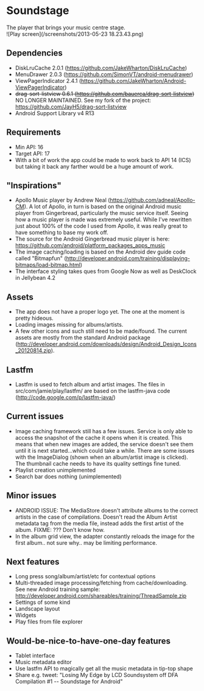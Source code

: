 Soundstage
==========

The player that brings your music centre stage.  
![Play screen](/screenshots/2013-05-23 18.23.43.png)


Dependencies
------------
* DiskLruCache 2.0.1 (https://github.com/JakeWharton/DiskLruCache)
* MenuDrawer 2.0.3 (https://github.com/SimonVT/android-menudrawer)
* ViewPagerIndicator 2.4.1 (https://github.com/JakeWharton/Android-ViewPagerIndicator)
* ~~drag-sort-listview 0.6.1 (https://github.com/bauerca/drag-sort-listview)~~ NO LONGER MAINTAINED. See my fork of the project: https://github.com/JayH5/drag-sort-listview
* Android Support Library v4 R13

Requirements
------------
* Min API: 16
* Target API: 17
* With a bit of work the app could be made to work back to API 14 (ICS) but taking it back any farther would be a huge amount of work.

"Inspirations"
--------------
* Apollo Music player by Andrew Neal (https://github.com/adneal/Apollo-CM). A lot of Apollo, in turn is based on the original Android music player from Gingerbread, particularly the music service itself. Seeing how a music player is made was extremely useful. While I've rewritten just about 100% of the code I used from Apollo, it was really great to have something to base my work off.
* The source for the Android Gingerbread music player is here: https://github.com/android/platform_packages_apps_music
* The image caching/loading is based on the Android dev guide code called "Bitmapfun" (http://developer.android.com/training/displaying-bitmaps/load-bitmap.html)
* The interface styling takes ques from Google Now as well as DeskClock in Jellybean 4.2

Assets
------
* The app does not have a proper logo yet. The one at the moment is pretty hideous.
* Loading images missing for albums/artists.
* A few other icons and such still need to be made/found. The current assets are mostly from the standard Android package (http://developer.android.com/downloads/design/Android_Design_Icons_20120814.zip).

Lastfm
------
* Lastfm is used to fetch album and artist images. The files in src/com/jamie/play/lastfm/ are based on the lastfm-java code (http://code.google.com/p/lastfm-java/)

Current issues
--------------
* Image caching framework still has a few issues. Service is only able to access the snapshot of the cache it opens when it is created. This means that when new images are added, the service doesn't see them until it is next started...which could take a while. There are some issues with the ImageDialog (shown when an album/artist image is clicked). The thumbnail cache needs to have its quality settings fine tuned.
* Playlist creation unimplemented
* Search bar does nothing (unimplemented)

Minor issues
------------
* ANDROID ISSUE: The MediaStore doesn't attribute albums to the correct artists in the case of compilations. Doesn't read the Album Artist metadata tag from the media file, instead adds the first artist of the album. FIXME: ??? Don't know how.
* In the album grid view, the adapter constantly reloads the image for the first album.. not sure why.. may be limiting performance.

Next features
-------------
* Long press song/album/artist/etc for contextual options
* Multi-threaded image processing/fetching from cache/downloading. See new Android training sample: http://developer.android.com/shareables/training/ThreadSample.zip
* Settings of some kind
* Landscape layout
* Widgets
* Play files from file explorer

Would-be-nice-to-have-one-day features
--------------------------------------
* Tablet interface
* Music metadata editor
* Use lastfm API to magically get all the music metadata in tip-top shape
* Share e.g. tweet: "Losing My Edge by LCD Soundsystem off DFA Compilation #1 -- Soundstage for Android"
